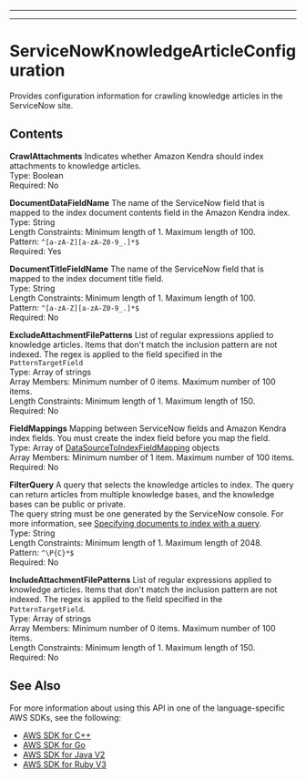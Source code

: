 --------

--------

# ServiceNowKnowledgeArticleConfiguration<a name="API_ServiceNowKnowledgeArticleConfiguration"></a>

Provides configuration information for crawling knowledge articles in the ServiceNow site\.

## Contents<a name="API_ServiceNowKnowledgeArticleConfiguration_Contents"></a>

 **CrawlAttachments**   <a name="Kendra-Type-ServiceNowKnowledgeArticleConfiguration-CrawlAttachments"></a>
Indicates whether Amazon Kendra should index attachments to knowledge articles\.  
Type: Boolean  
Required: No

 **DocumentDataFieldName**   <a name="Kendra-Type-ServiceNowKnowledgeArticleConfiguration-DocumentDataFieldName"></a>
The name of the ServiceNow field that is mapped to the index document contents field in the Amazon Kendra index\.  
Type: String  
Length Constraints: Minimum length of 1\. Maximum length of 100\.  
Pattern: `^[a-zA-Z][a-zA-Z0-9_.]*$`   
Required: Yes

 **DocumentTitleFieldName**   <a name="Kendra-Type-ServiceNowKnowledgeArticleConfiguration-DocumentTitleFieldName"></a>
The name of the ServiceNow field that is mapped to the index document title field\.  
Type: String  
Length Constraints: Minimum length of 1\. Maximum length of 100\.  
Pattern: `^[a-zA-Z][a-zA-Z0-9_.]*$`   
Required: No

 **ExcludeAttachmentFilePatterns**   <a name="Kendra-Type-ServiceNowKnowledgeArticleConfiguration-ExcludeAttachmentFilePatterns"></a>
List of regular expressions applied to knowledge articles\. Items that don't match the inclusion pattern are not indexed\. The regex is applied to the field specified in the `PatternTargetField`   
Type: Array of strings  
Array Members: Minimum number of 0 items\. Maximum number of 100 items\.  
Length Constraints: Minimum length of 1\. Maximum length of 150\.  
Required: No

 **FieldMappings**   <a name="Kendra-Type-ServiceNowKnowledgeArticleConfiguration-FieldMappings"></a>
Mapping between ServiceNow fields and Amazon Kendra index fields\. You must create the index field before you map the field\.  
Type: Array of [DataSourceToIndexFieldMapping](API_DataSourceToIndexFieldMapping.md) objects  
Array Members: Minimum number of 1 item\. Maximum number of 100 items\.  
Required: No

 **FilterQuery**   <a name="Kendra-Type-ServiceNowKnowledgeArticleConfiguration-FilterQuery"></a>
A query that selects the knowledge articles to index\. The query can return articles from multiple knowledge bases, and the knowledge bases can be public or private\.  
The query string must be one generated by the ServiceNow console\. For more information, see [Specifying documents to index with a query](https://docs.aws.amazon.com/kendra/latest/dg/servicenow-query.html)\.   
Type: String  
Length Constraints: Minimum length of 1\. Maximum length of 2048\.  
Pattern: `^\P{C}*$`   
Required: No

 **IncludeAttachmentFilePatterns**   <a name="Kendra-Type-ServiceNowKnowledgeArticleConfiguration-IncludeAttachmentFilePatterns"></a>
List of regular expressions applied to knowledge articles\. Items that don't match the inclusion pattern are not indexed\. The regex is applied to the field specified in the `PatternTargetField`\.  
Type: Array of strings  
Array Members: Minimum number of 0 items\. Maximum number of 100 items\.  
Length Constraints: Minimum length of 1\. Maximum length of 150\.  
Required: No

## See Also<a name="API_ServiceNowKnowledgeArticleConfiguration_SeeAlso"></a>

For more information about using this API in one of the language\-specific AWS SDKs, see the following:
+  [AWS SDK for C\+\+](https://docs.aws.amazon.com/goto/SdkForCpp/kendra-2019-02-03/ServiceNowKnowledgeArticleConfiguration) 
+  [AWS SDK for Go](https://docs.aws.amazon.com/goto/SdkForGoV1/kendra-2019-02-03/ServiceNowKnowledgeArticleConfiguration) 
+  [AWS SDK for Java V2](https://docs.aws.amazon.com/goto/SdkForJavaV2/kendra-2019-02-03/ServiceNowKnowledgeArticleConfiguration) 
+  [AWS SDK for Ruby V3](https://docs.aws.amazon.com/goto/SdkForRubyV3/kendra-2019-02-03/ServiceNowKnowledgeArticleConfiguration) 